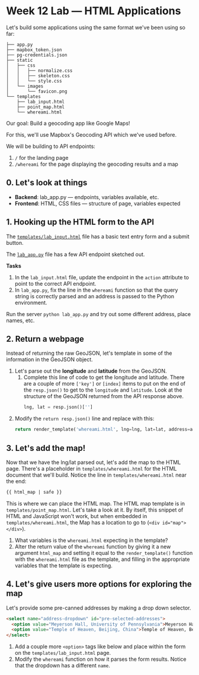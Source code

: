 # Week 12 Lab — HTML Applications

Let's build some applications using the same format we've been using so far:

```
├── app.py
├── mapbox_token.json
├── pg-credentials.json
├── static
│   ├── css
│   │   ├── normalize.css
│   │   ├── skeleton.css
│   │   └── style.css
│   └── images
│       └── favicon.png
└── templates
    ├── lab_input.html
    ├── point_map.html
    └── whereami.html
```

Our goal: Build a geocoding app like Google Maps!

For this, we'll use Mapbox's Geocoding API which we've used before.

We will be building to API endpoints:

1. `/` for the landing page
2. `/whereami` for the page displaying the geocoding results and a map

## 0. Let's look at things

* **Backend**: lab_app.py — endpoints, variables available, etc.
* **Frontend**: HTML, CSS files — structure of page, variables expected


## 1. Hooking up the HTML form to the API

The [`templates/lab_input.html`](templates/lab_input.html) file has a basic text entry form and a submit button.

The [`lab_app.py`](lab_app.py) file has a few API endpoint sketched out.

**Tasks**

1. In the `lab_input.html` file, update the endpoint in the `action` attribute to point to the correct API endpoint.
2. In `lab_app.py`, fix the line in the `whereami` function so that the query string is correctly parsed and an address is passed to the Python environment.

Run the server `python lab_app.py` and try out some different address, place names, etc.

## 2. Return a webpage

Instead of returning the raw GeoJSON, let's template in some of the information in the GeoJSON object.


1. Let's parse out the **longitude** and **latitude** from the GeoJSON.
   1. Complete this line of code to get the longitude and latitude. There are a couple of more `['key']` or `[index]` items to put on the end of the `resp.json()` to get to the `longitude` and `latitude`. Look at the structure of the GeoJSON returned from the API response above.
      ```python
      lng, lat = resp.json()['']
      ```
2. Modify the `return resp.json()` line and replace with this:
   ```python
   return render_template('whereami.html', lng=lng, lat=lat, address=address)
   ```

## 3. Let's add the map!

Now that we have the lng/lat parsed out, let's add the map to the HTML page. There's a placeholder in `templates/whereami.html` for the HTML document that we'll build. Notice the line in `templates/whereami.html` near the end:

```HTML
{{ html_map | safe }}
```

This is where we can place the HTML map. The HTML map template is in `templates/point_map.html`. Let's take a look at it. By itself, this snippet of HTML and JavaScript won't work, but when embedded in `templates/whereami.html`, the Map has a location to go to (`<div id="map"></div>`).

1. What variables is the `whereami.html` expecting in the template?
2. Alter the return value of the `whereami` function by giving it a new argument `html_map` and setting it equal to the `render_template()` function with the `whereami.html` file as the template, and filling in the appropriate variables that the template is expecting.


## 4. Let's give users more options for exploring the map

Let's provide some pre-canned addresses by making a drop down selector.

```HTML
<select name="address-dropdown" id="pre-selected-addresses">
  <option value="Meyerson Hall, University of Pennsylvania">Meyerson Hall, University of Pennsylvania</option>
  <option value="Temple of Heaven, Beijing, China">Temple of Heaven, Beijing, China</option>
</select>
```

1. Add a couple more `<option>` tags like below and place within the form on the `templates/lab_input.html` page.
2. Modify the `whereami` function on how it parses the form results. Notice that the dropdown has a different `name`.
